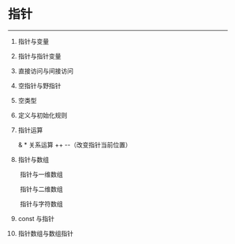 # 指针

---

1. 指针与变量

2. 指针与指针变量

3. 直接访问与间接访问

4. 空指针与野指针

5. 空类型

6. 定义与初始化规则

7. 指针运算

      &     *    关系运算  ++  --（改变指针当前位置）

8. 指针与数组

   ​     指针与一维数组

   ​	 指针与二维数组

   ​	 指针与字符数组

9. const 与指针

10. 指针数组与数组指针

    